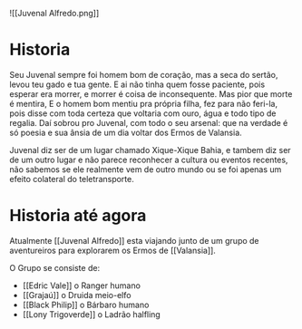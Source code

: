 
![[Juvenal Alfredo.png]]

# Historia
Seu Juvenal sempre foi homem bom de coração, mas a seca do sertão, levou teu gado e tua gente. E ai não tinha quem fosse paciente, pois esperar era morrer, e morrer é coisa de inconsequente. Mas pior que morte é mentira, E o homem bom mentiu pra própria filha, fez para não feri-la, pois disse com toda certeza que voltaria com ouro, água e todo tipo de regalia. Daí sobrou pro Juvenal, com todo o seu arsenal: que na verdade é só poesia e sua ânsia de um dia voltar dos Ermos de Valansia.

Juvenal diz ser de um lugar chamado Xique-Xique Bahia, e tambem diz ser de um outro lugar e não parece reconhecer a cultura ou eventos recentes, não sabemos se ele realmente vem de outro mundo ou se foi apenas um efeito colateral do teletransporte.
# Historia até agora
Atualmente [[Juvenal Alfredo]] esta viajando junto de um grupo de aventureiros para explorarem os Ermos de [[Valansia]].

O Grupo se consiste de:
- [[Edric Vale]] o Ranger humano
- [[Grajaú]] o Druida meio-elfo
- [[Black Philip]] o Bárbaro humano
- [[Lony Trigoverde]] o Ladrão halfling

